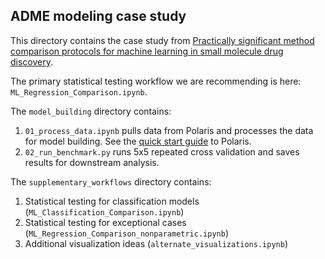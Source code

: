 ## ADME modeling case study

This directory contains the case study from [Practically significant method comparison protocols for machine learning in small molecule drug discovery](). 

The primary statistical testing workflow we are recommending is here: `ML_Regression_Comparison.ipynb`.

The `model_building` directory contains:

1. `01_process_data.ipynb` pulls data from Polaris and processes the data for model building. See the [quick start guide](https://polaris-hub.github.io/polaris/stable/quickstart.html) to Polaris.
2. `02_run_benchmark.py` runs 5x5 repeated cross validation and saves results for downstream analysis.

The `supplementary_workflows` directory contains:

1. Statistical testing for classification models (`ML_Classification_Comparison.ipynb`)
2. Statistical testing for exceptional cases (`ML_Regression_Comparison_nonparametric.ipynb`)
3. Additional visualization ideas (`alternate_visualizations.ipynb`) 
